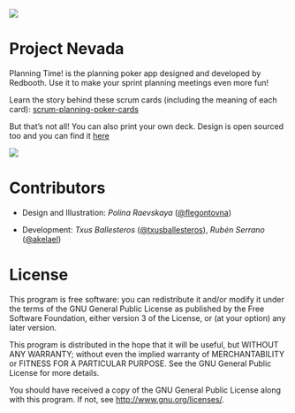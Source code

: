 ![](assets/header.png)

Project Nevada
==============

Planning Time! is the planning poker app designed and developed by Redbooth. Use it to make your sprint planning meetings even more fun! 

Learn the story behind these scrum cards (including the meaning of each card): [scrum-planning-poker-cards](https://redbooth.com/blog/scrum-planning-poker-cards)

But that’s not all! You can also print your own deck. Design is open sourced too and you can find it [here](https://github.com/redbooth/Scrum-poker-cards)

[![](https://developer.android.com/images/brand/en_generic_rgb_wo_45.png)](https://play.google.com/store/apps/details?id=com.redbooth.projectnevada)

Contributors
============

* Design and Illustration: _Polina Raevskaya_ ([@flegontovna](https://twitter.com/flegontovna))

* Development: _Txus Ballesteros_ ([@txusballesteros](https://twitter.com/txusballesteros)), _Rubén Serrano_ ([@akelael](https://twitter.com/akelael))

License
=======

This program is free software: you can redistribute it and/or modify
it under the terms of the GNU General Public License as published by
the Free Software Foundation, either version 3 of the License, or
(at your option) any later version.

This program is distributed in the hope that it will be useful,
but WITHOUT ANY WARRANTY; without even the implied warranty of
MERCHANTABILITY or FITNESS FOR A PARTICULAR PURPOSE.  See the
GNU General Public License for more details.

You should have received a copy of the GNU General Public License
along with this program.  If not, see <http://www.gnu.org/licenses/>.

